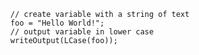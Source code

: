 ```luceescript+trycf
  // create variable with a string of text
  foo = "Hello World!";
  // output variable in lower case
  writeOutput(LCase(foo));
```